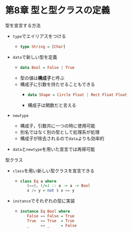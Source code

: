 # 第8章 型と型クラスの定義

型を宣言する方法

 - `type`でエイリアスをつける
   - ```haskell
     type String = [Char] 
     ```
 - `data`で新しい型を定義
   - ```haskell
     data Bool = False | True
     ```
   - 型の値は**構成子**と呼ぶ
   - 構成子に引数を持たせることもできる
     - ```haskell
       data Shape = Circle Float | Rect Float Float
       ```
     - 構成子は関数だと言える
 - `newtype`
   - 構成子，引数共に一つの時に使用可能
   - 別名ではなく別の型として処理系が処理
   - 構成子が除去されるので`data`よりも効率的

- `data`と`newtype`を用いた宣言では再帰可能

型クラス

 - `class`を用い新しい型クラスを宣言できる
   - ```haskell
     class Eq a where
        (==), (/=) :: a -> a -> Bool
        x /= y = not $ x == y
     ```
 - `instance`でそれぞれの型に実装
   - ```haskell
     instance Eq Bool where
        False == False = True
        True  == True  = True
        _     == _     = False
     ```